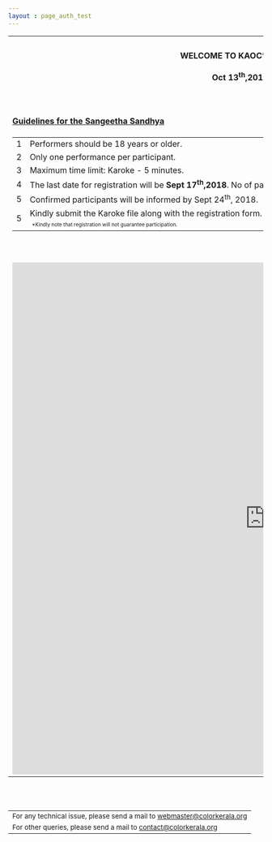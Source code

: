 ```yaml
---
layout : page_auth_test
---
```

<style type="text/css">
body 
{
background-image:url("/img/mn2018/Musicfestivalposter.jpg");
height: 100%;
width: 100%;
position: absolute;
background-repeat:no-repeat;
background-position: center center;
background-attachment: fixed;
background-size: cover;
opacity: 10;
}
</style>


<table align="center" style="border:0"> <tr style="border:0;background:transparent"><td align="center" style="border:0;background:transparent"><br/>
  </td></tr>

 <tr style="border:0;background:transparent">
   <td style="border:0"> 
     <strong> <center>WELCOME TO KAOC’s Sangeetha Sandhya <br/><br/>Oct 13<sup>th</sup>,2018 6pm to 9pm </center></strong><br/><br/><br/>
  </td></tr>
  
  <tr style="border:0;background:transparent">
   <td style="border:0"> 
   <strong> <u> Guidelines for the Sangeetha Sandhya </u> </strong> 
    </td></tr> 
  <tr style="border:0;background:transparent" ><td style="border:0;background:transparent" >
  <table align="left">
    <tr> <td>1</td><td>Performers should be 18 years or older. </td> </tr>
    <tr><td>2</td><td>Only one performance per participant.</td></tr>
    <tr><td>3</td><td>Maximum time limit: Karoke - 5 minutes.</td></tr>
    <tr><td>4</td><td>The last date for registration will be <strong>Sept 17<sup>th</sup>,2018</strong>. No of participants will be limited to 15.
     </td></tr>
    <tr> <td>5</td><td>Confirmed participants will be informed by Sept 24<sup>th</sup>, 2018. </td> </tr>
    <tr><td>5</td><td>Kindly submit the Karoke file along with the registration form.<br/>
      &nbsp;<font size="1">*Kindly note that registration will not guarantee participation.</font>
      </td></tr>
    </table>
  </td></tr>
   
  <tr style="border:0;background:transparent" ><td style="border:0;background:transparent" > <br/><br/>
  <iframe src="https://goo.gl/forms/32zXq8SFrJvMW6392" width="999" height="1010" frameborder="0" marginheight="0" marginwidth="0">Loading...</iframe>
    </td></tr>
</table>
<br/><br/>
<table>
  <tr style="border:0;background:transparent">
   <td style="border:0"> <sub> For any technical issue, please send a mail to <u> webmaster@colorkerala.org </u></sub></td></tr>
  <tr style="border:0;background:transparent">
    <td style="border:0">  <sub>For other queries, please send a mail to <u> contact@colorkerala.org </u></sub></td></tr>
  </table>

